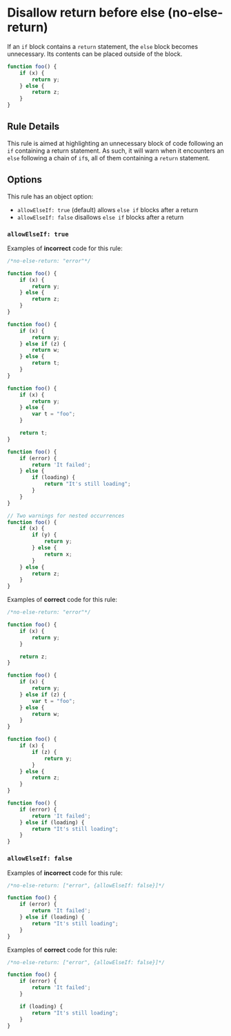 # Disallow return before else (no-else-return)

If an `if` block contains a `return` statement, the `else` block becomes unnecessary. Its contents can be placed outside of the block.

```js
function foo() {
    if (x) {
        return y;
    } else {
        return z;
    }
}
```

## Rule Details

This rule is aimed at highlighting an unnecessary block of code following an `if` containing a return statement. As such, it will warn when it encounters an `else` following a chain of `if`s, all of them containing a `return` statement.

## Options

This rule has an object option:

* `allowElseIf: true` (default) allows `else if` blocks after a return
* `allowElseIf: false` disallows `else if` blocks after a return

### `allowElseIf: true`

Examples of **incorrect** code for this rule:

```js
/*no-else-return: "error"*/

function foo() {
    if (x) {
        return y;
    } else {
        return z;
    }
}

function foo() {
    if (x) {
        return y;
    } else if (z) {
        return w;
    } else {
        return t;
    }
}

function foo() {
    if (x) {
        return y;
    } else {
        var t = "foo";
    }

    return t;
}

function foo() {
    if (error) {
        return 'It failed';
    } else {
        if (loading) {
            return "It's still loading";
        }
    }
}

// Two warnings for nested occurrences
function foo() {
    if (x) {
        if (y) {
            return y;
        } else {
            return x;
        }
    } else {
        return z;
    }
}
```

Examples of **correct** code for this rule:

```js
/*no-else-return: "error"*/

function foo() {
    if (x) {
        return y;
    }

    return z;
}

function foo() {
    if (x) {
        return y;
    } else if (z) {
        var t = "foo";
    } else {
        return w;
    }
}

function foo() {
    if (x) {
        if (z) {
            return y;
        }
    } else {
        return z;
    }
}

function foo() {
    if (error) {
        return 'It failed';
    } else if (loading) {
        return "It's still loading";
    }
}
```

### `allowElseIf: false`

Examples of **incorrect** code for this rule:

```js
/*no-else-return: ["error", {allowElseIf: false}]*/

function foo() {
    if (error) {
        return 'It failed';
    } else if (loading) {
        return "It's still loading";
    }
}
```

Examples of **correct** code for this rule:

```js
/*no-else-return: ["error", {allowElseIf: false}]*/

function foo() {
    if (error) {
        return 'It failed';
    }

    if (loading) {
        return "It's still loading";
    }
}
```
